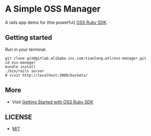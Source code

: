 # A Simple OSS Manager

A rails app demo for (the powerful) [OSS Ruby SDK][oss-ruby-sdk].

## Getting started

Run in your terminal:

    git clone git@gitlab.alibaba-inc.com:tianlong.wtl/oss-manager.git
    cd oss-manager
    bundle install
    ./bin/rails server
    # visit http://localhost:3000/buckets/

## More

- Visit [Getting Started with OSS Ruby SDK][get-started-with-sdk]

## LICENSE

- [MIT](http://www.opensource.org/licenses/MIT)

[oss-ruby-sdk]: http://www.rubydoc.info/gems/aliyun-sdk/0.1.4
[get-started-with-sdk]: http://www.rubydoc.info/gems/aliyun-sdk/0.1.4
